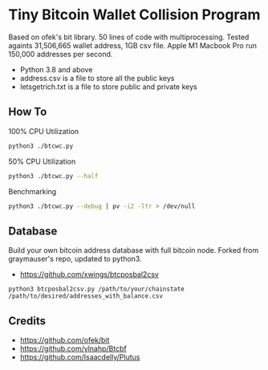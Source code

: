 # Tiny Bitcoin Wallet Collision Program

Based on ofek's bit library. 50 lines of code with multiprocessing. Tested againts 31,506,665 wallet address, 1GB csv file. Apple M1 Macbook Pro run 150,000 addresses per second. 

- Python 3.8 and above
- address.csv is a file to store all the public keys
- letsgetrich.txt is a file to store public and private keys 

## How To
100% CPU Utilization
```bash
python3 ./btcwc.py
```

50% CPU Utilization
```bash
python3 ./btcwc.py --half
```

Benchmarking 
```bash
python3 ./btcwc.py --debug | pv -i2 -ltr > /dev/null
```

## Database
Build your own bitcoin address database with full bitcoin node. Forked from graymauser's repo, updated to python3.
- https://github.com/xwings/btcposbal2csv
```
python3 btcposbal2csv.py /path/to/your/chainstate /path/to/desired/addresses_with_balance.csv
```


## Credits
- https://github.com/ofek/bit
- https://github.com/vlnahp/Btcbf
- https://github.com/Isaacdelly/Plutus
